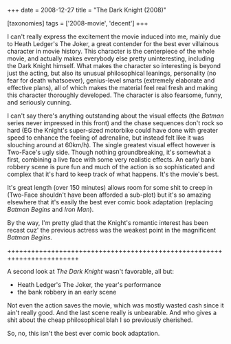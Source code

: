 +++
date = 2008-12-27
title = "The Dark Knight (2008)"

[taxonomies]
tags = ['2008-movie', 'decent']
+++

I can\'t really express the excitement the movie induced into me, mainly
due to Heath Ledger\'s The Joker, a great contender for the best ever
villainous character in movie history. This character is the centerpiece
of the whole movie, and actually makes everybody else pretty
uninteresting, including the Dark Knight himself. What makes the
character so interesting is beyond just the acting, but also its unusual
philosophical leanings, personality (no fear for death whatsoever),
genius-level smarts (extremely elaborate and effective plans), all of
which makes the material feel real fresh and making this character
thoroughly developed. The character is also fearsome, funny, and
seriously cunning.

I can\'t say there\'s anything outstanding about the visual effects (the
*Batman* series never impressed in this front) and the chase sequences
don\'t rock so hard (EG the Knight\'s super-sized motorbike could have
done with greater speed to enhance the feeling of adrenaline, but
instead felt like it was slouching around at 60km/h). The single
greatest visual effect however is Two-Face\'s ugly side. Though nothing
groundbreaking, it\'s somewhat a first, combining a live face with some
very realistic effects. An early bank robbery scene is pure fun and much
of the action is so sophisticated and complex that it\'s hard to keep
track of what happens. It\'s the movie\'s best.

It\'s great length (over 150 minutes) allows room for some shit to creep
in (Two-Face shouldn\'t have been afforded a sub-plot) but it\'s so
amazing elsewhere that it\'s easily the best ever comic book adaptation
(replacing *Batman Begins* and *Iron Man*).

By the way, I\'m pretty glad that the Knight\'s romantic interest has
been recast cuz\' the previous actress was the weakest point in the
magnificent *Batman Begins*.

++++++++++++++++++++++++++++++++++++++++++++++++++++++++++++++++++++++++

A second look at *The Dark Knight* wasn\'t favorable, all but:

-   Heath Ledger\'s The Joker, the year\'s performance
-   the bank robbery in an early scene

Not even the action saves the movie, which was mostly wasted cash since
it ain\'t really good. And the last scene really is unbearable. And who
gives a shit about the cheap philosophical blah I so previously
cherished.

So, no, this isn\'t the best ever comic book adaptation.
